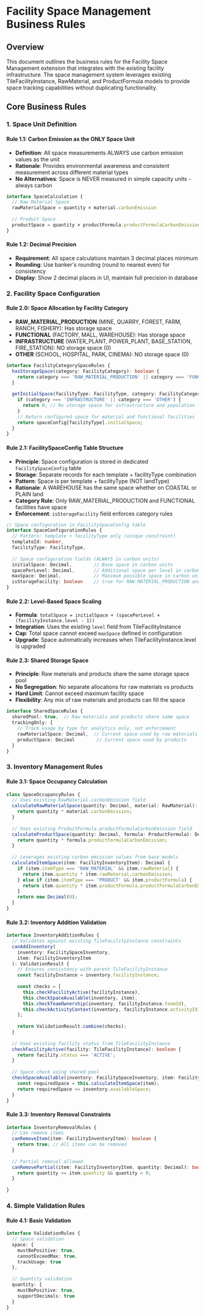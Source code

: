# Facility Space Management Business Rules

## Overview

This document outlines the business rules for the Facility Space Management extension that integrates with the existing facility infrastructure. The space management system leverages existing TileFacilityInstance, RawMaterial, and ProductFormula models to provide space tracking capabilities without duplicating functionality.

## Core Business Rules

### 1. Space Unit Definition

#### Rule 1.1: Carbon Emission as the ONLY Space Unit
- **Definition**: All space measurements ALWAYS use carbon emission values as the unit
- **Rationale**: Provides environmental awareness and consistent measurement across different material types
- **No Alternatives**: Space is NEVER measured in simple capacity units - always carbon

```typescript
interface SpaceCalculation {
  // Raw Material Space
  rawMaterialSpace = quantity × material.carbonEmission
  
  // Product Space  
  productSpace = quantity × productFormula.productFormulaCarbonEmission
}
```

#### Rule 1.2: Decimal Precision
- **Requirement**: All space calculations maintain 3 decimal places minimum
- **Rounding**: Use banker's rounding (round to nearest even) for consistency
- **Display**: Show 2 decimal places in UI, maintain full precision in database

### 2. Facility Space Configuration

#### Rule 2.0: Space Allocation by Facility Category
- **RAW_MATERIAL_PRODUCTION** (MINE, QUARRY, FOREST, FARM, RANCH, FISHERY): Has storage space
- **FUNCTIONAL** (FACTORY, MALL, WAREHOUSE): Has storage space
- **INFRASTRUCTURE** (WATER_PLANT, POWER_PLANT, BASE_STATION, FIRE_STATION): NO storage space (0)
- **OTHER** (SCHOOL, HOSPITAL, PARK, CINEMA): NO storage space (0)

```typescript
interface FacilityCategorySpaceRules {
  hasStorageSpace(category: FacilityCategory): boolean {
    return category === 'RAW_MATERIAL_PRODUCTION' || category === 'FUNCTIONAL';
  }
  
  getInitialSpace(facilityType: FacilityType, category: FacilityCategory): number {
    if (category === 'INFRASTRUCTURE' || category === 'OTHER') {
      return 0; // No storage space for infrastructure and population facilities
    }
    // Return configured space for material and functional facilities
    return spaceConfig[facilityType].initialSpace;
  }
}
```

#### Rule 2.1: FacilitySpaceConfig Table Structure
- **Principle**: Space configuration is stored in dedicated `FacilitySpaceConfig` table
- **Storage**: Separate records for each template + facilityType combination
- **Pattern**: Space is per template + facilityType (NOT landType)
- **Rationale**: A WAREHOUSE has the same space whether on COASTAL or PLAIN land
- **Category Rule**: Only RAW_MATERIAL_PRODUCTION and FUNCTIONAL facilities have space
- **Enforcement**: `isStorageFacility` field enforces category rules

```typescript
// Space configuration in FacilitySpaceConfig table
interface SpaceConfigurationRules {
  // Pattern: template + facilityType only (unique constraint)
  templateId: number,
  facilityType: FacilityType,
  
  // Space configuration fields (ALWAYS in carbon units)
  initialSpace: Decimal,        // Base space in carbon units
  spacePerLevel: Decimal,       // Additional space per level in carbon units
  maxSpace: Decimal,            // Maximum possible space in carbon units
  isStorageFacility: boolean    // true for RAW_MATERIAL_PRODUCTION and FUNCTIONAL only
}
```

#### Rule 2.2: Level-Based Space Scaling
- **Formula**: `totalSpace = initialSpace + (spacePerLevel × (facilityInstance.level - 1))`
- **Integration**: Uses the existing `level` field from TileFacilityInstance
- **Cap**: Total space cannot exceed `maxSpace` defined in configuration
- **Upgrade**: Space automatically increases when TileFacilityInstance.level is upgraded

#### Rule 2.3: Shared Storage Space
- **Principle**: Raw materials and products share the same storage space pool
- **No Segregation**: No separate allocations for raw materials vs products
- **Hard Limit**: Cannot exceed maximum facility space
- **Flexibility**: Any mix of raw materials and products can fill the space

```typescript
interface SharedSpaceRules {
  sharedPool: true,  // Raw materials and products share same space
  trackingOnly: {
    // Track usage by type for analytics only, not enforcement
    rawMaterialSpace: Decimal,  // Current space used by raw materials
    productSpace: Decimal        // Current space used by products
  }
}
```

### 3. Inventory Management Rules

#### Rule 3.1: Space Occupancy Calculation

```typescript
class SpaceOccupancyRules {
  // Uses existing RawMaterial.carbonEmission field
  calculateRawMaterialSpace(quantity: Decimal, material: RawMaterial): Decimal {
    return quantity * material.carbonEmission;
  }
  
  // Uses existing ProductFormula.productFormulaCarbonEmission field
  calculateProductSpace(quantity: Decimal, formula: ProductFormula): Decimal {
    return quantity * formula.productFormulaCarbonEmission;
  }
  
  // Leverages existing carbon emission values from base models
  calculateItemSpace(item: FacilityInventoryItem): Decimal {
    if (item.itemType === 'RAW_MATERIAL' && item.rawMaterial) {
      return item.quantity * item.rawMaterial.carbonEmission;
    } else if (item.itemType === 'PRODUCT' && item.productFormula) {
      return item.quantity * item.productFormula.productFormulaCarbonEmission;
    }
    return new Decimal(0);
  }
}
```

#### Rule 3.2: Inventory Addition Validation

```typescript
interface InventoryAdditionRules {
  // Validates against existing TileFacilityInstance constraints
  canAddInventory(
    inventory: FacilitySpaceInventory, 
    item: FacilityInventoryItem
  ): ValidationResult {
    // Ensures consistency with parent TileFacilityInstance
    const facilityInstance = inventory.facilityInstance;
    
    const checks = [
      this.checkFacilityActive(facilityInstance),
      this.checkSpaceAvailable(inventory, item),
      this.checkTeamOwnership(inventory, facilityInstance.teamId),
      this.checkActivityContext(inventory, facilityInstance.activityId)
    ];
    
    return ValidationResult.combine(checks);
  }
  
  // Uses existing facility status from TileFacilityInstance
  checkFacilityActive(facility: TileFacilityInstance): boolean {
    return facility.status === 'ACTIVE';
  }
  
  // Space check using shared pool
  checkSpaceAvailable(inventory: FacilitySpaceInventory, item: FacilityInventoryItem): boolean {
    const requiredSpace = this.calculateItemSpace(item);
    return requiredSpace <= inventory.availableSpace;
  }
}
```

#### Rule 3.3: Inventory Removal Constraints

```typescript
interface InventoryRemovalRules {
  // Can remove items
  canRemoveItem(item: FacilityInventoryItem): boolean {
    return true; // All items can be removed
  }
  
  // Partial removal allowed
  canRemovePartial(item: FacilityInventoryItem, quantity: Decimal): boolean {
    return quantity <= item.quantity && quantity > 0;
  }
  
}
```

### 4. Simple Validation Rules

#### Rule 4.1: Basic Validation

```typescript
interface ValidationRules {
  // Space validation
  space: {
    mustBePositive: true,
    cannotExceedMax: true,
    trackUsage: true
  },
  
  // Quantity validation
  quantity: {
    mustBePositive: true,
    supportDecimals: true
  }
}
```

